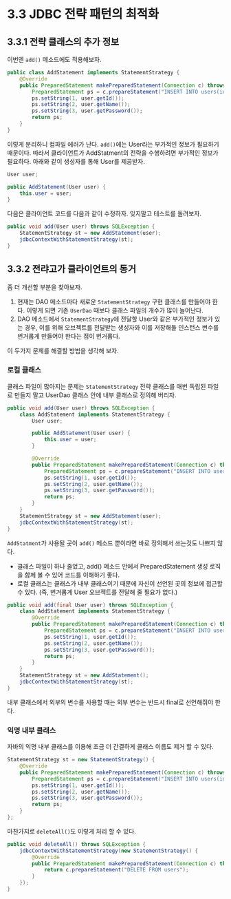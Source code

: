 # 3.3 JDBC 전략 패턴의 최적화
## 3.3.1 전략 클래스의 추가 정보
이번엔 `add()` 메소드에도 적용해보자. 
``` java
public class AddStatement implements StatementStrategy {
    @Override
    public PreparedStatement makePreparedStatement(Connection c) throws SQLException {
        PreparedStatement ps = c.prepareStatement("INSERT INTO users(id, name, password) VALUES (?, ?, ?)");
        ps.setString(1, user.getId());
        ps.setString(2, user.getName());
        ps.setString(3, user.getPassword());
        return ps;
    }
}
```
이렇게 분리하니 컴파일 에러가 난다. `add()`에는 User라는 부가적인 정보가 필요하기 때문이다. 따라서 클라이언트가 AddStatment의 전략을 수행하려면 부가적인 정보가 필요하다. 아래와 같이 생성자를 통해 User를 제공받자. 
``` java
User user;

public AddStatement(User user) {
    this.user = user;
}
```
다음은 클라이언트 코드를 다음과 같이 수정하자. 잊지말고 테스트를 돌려보자.
``` java
public void add(User user) throws SQLException {
    StatementStrategy st = new AddStatement(user);
    jdbcContextWithStatementStrategy(st);
}
```

## 3.3.2 전랴고가 클라이언트의 동거
좀 더 개선할 부분을 찾아보자.
1. 현재는 DAO 메소드마다 새로운 `StatementStrategy` 구현 클래스를 만들어야 한다. 이렇게 되면 기존 `UserDao` 때보다 클래스 파일의 개수가 많이 늘어난다.
2. DAO 메소드에서 `StatementStrategy`에 전달할 User와 같은 부가적인 정보가 있는 경우, 이를 위해 오브젝트를 전달받는 생성자와 이를 저장해둘 인스턴스 변수를 번거롭게 만들어야 한다는 점이 번거롭다.   

이 두가지 문제를 해결할 방법을 생각해 보자.
### 로컬 클래스
클래스 파일이 많아지는 문제는 `StatementStrategy` 전략 클래스를 매번 독립된 파일로 만들지 말고 UserDao 클래스 안에 내부 클래스로 정의해 버리자. 
``` java
public void add(User user) throws SQLException {
    class AddStatement implements StatementStrategy {
        User user;

        public AddStatement(User user) {
            this.user = user;
        }

        @Override
        public PreparedStatement makePreparedStatement(Connection c) throws SQLException {
            PreparedStatement ps = c.prepareStatement("INSERT INTO users(id, name, password) VALUES (?, ?, ?)");
            ps.setString(1, user.getId());
            ps.setString(2, user.getName());
            ps.setString(3, user.getPassword());
            return ps;
        }
    }
    StatementStrategy st = new AddStatement(user);
    jdbcContextWithStatementStrategy(st);
}
```
`AddStatment`가 사용될 곳이 `add()` 메소드 뿐이라면 바로 정의해서 쓰는것도 나쁘지 않다.
* 클래스 파일이 하나 줄었고, add() 메소드 안에서 PreparedStatement 생성 로직을 함께 볼 수 있어 코드를 이해하기 좋다. 
* 로컬 클래스는 클래스가 내부 클래스이기 때문에 자신이 선언된 곳의 정보에 접근할 수 있다. (즉, 번거롭게 User 오브젝트를 전달해 줄 필요가 없다.)
``` java
public void add(final User user) throws SQLException {
    class AddStatement implements StatementStrategy {
        @Override
        public PreparedStatement makePreparedStatement(Connection c) throws SQLException {
            PreparedStatement ps = c.prepareStatement("INSERT INTO users(id, name, password) VALUES (?, ?, ?)");
            ps.setString(1, user.getId());
            ps.setString(2, user.getName());
            ps.setString(3, user.getPassword());
            return ps;
        }
    }
    StatementStrategy st = new AddStatement();
    jdbcContextWithStatementStrategy(st);
}
```
내부 클래스에서 외부의 변수를 사용할 때는 외부 변수는 반드시 final로 선언해줘야 한다.

### 익명 내부 클래스
자바의 익명 내부 클래스를 이용해 조금 더 간결하게 클래스 이름도 제거 할 수 있다. 
``` java
StatementStrategy st = new StatementStrategy() {
    @Override
    public PreparedStatement makePreparedStatement(Connection c) throws SQLException {
        PreparedStatement ps = c.prepareStatement("INSERT INTO users(id, name, password) VALUES (?, ?, ?)");
        ps.setString(1, user.getId());
        ps.setString(2, user.getName());
        ps.setString(3, user.getPassword());
        return ps;
    }
};
```
마찬가지로 `deleteAll()`도 이렇게 처리 할 수 있다.
``` java
public void deleteAll() throws SQLException {
    jdbcContextWithStatementStrategy(new StatementStrategy() {
        @Override
        public PreparedStatement makePreparedStatement(Connection c) throws SQLException {
            return c.prepareStatement("DELETE FROM users");
        }
    });
}
```
